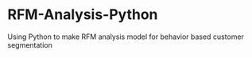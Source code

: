 # RFM-Analysis-Python
Using Python to make RFM analysis model for behavior based customer segmentation
